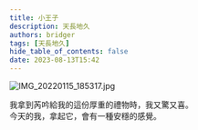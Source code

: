 ```yaml
---
title: 小王子
description: 天長地久
authors: bridger
tags: [天長地久]
hide_table_of_contents: false
date: 2023-08-13T15:42
---
```



![IMG_20220115_185317.jpg](https://e.brid.pw/i/2023/08/13/phqc2e-2.webp)

<!-- truncate -->

我拿到芮吟給我的這份厚重的禮物時，我又驚又喜。  
今天的我，拿起它，會有一種安穩的感覺。  